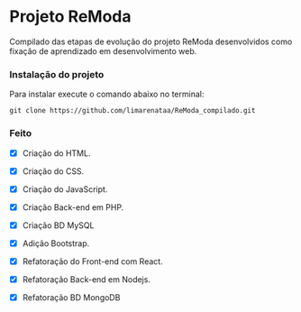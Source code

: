 # Projeto ReModa

Compilado das etapas de evolução do projeto ReModa desenvolvidos como fixação de aprendizado em desenvolvimento web.


### Instalação do projeto

Para instalar execute o comando abaixo no terminal:
```
git clone https://github.com/limarenataa/ReModa_compilado.git

```

### Feito

- [x] Criação do HTML.
- [x] Criação do CSS.
- [x] Criação do JavaScript.
- [x] Criação Back-end em PHP.
- [x] Criação BD MySQL 
- [x] Adição Bootstrap.
- [x] Refatoração do Front-end com React.
- [x] Refatoração Back-end em Nodejs.
- [x] Refatoração BD MongoDB









